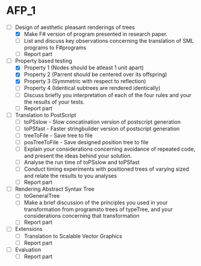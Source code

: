 # AFP_1

- [ ] Design of aesthetic pleasant renderings of trees  
  - [x] Make F# version of program presented in research paper. 
  - [ ] List and discuss key observations concerning the translation of SML programs to F#programs
  - [ ] Report part
- [ ] Property based testing
  - [x] Property 1 (Nodes should be atleast 1 unit apart)
  - [x] Property 2 (Parrent should be centered over its offspring)
  - [x] Property 3 (Symmetric with respect to reflection)
  - [ ] Property 4 (Identical subtrees are rendered identically)
  - [ ] Discuss briefly you interpretation of each of the four rules and your the results of your tests.
  - [ ] Report part
- [ ] Translation to PostScript
  - [ ] toPSslow - Slow concatination version of postscript generation
  - [ ] toPSfast - Faster stringbuilder version of postscript generation
  - [ ] treeToFile - Save tree to file
  - [ ] posTreeToFile - Save designed position tree to file
  - [ ] Explain your considerations concerning avoidance of repeated code, and present the ideas behind your solution.
  - [ ] Analyse the run time of toPSslow and toPSfast
  - [ ] Conduct timing experiments with positioned trees of varying sized and relate the results to you analyses
  - [ ] Report part
- [ ] Rendering Abstract Syntax Tree
  - [ ] toGeneralTree
  - [ ] Make a brief discussion of the principles you used in your transformation from programsto trees of typeTree<string>, and your considerations concerning that transformation
  - [ ] Report part
- [ ] Extensions
  - [ ] Translation to Scalable Vector Graphics
  - [ ] Report part
- [ ] Evaluation
  - [ ] Report part
